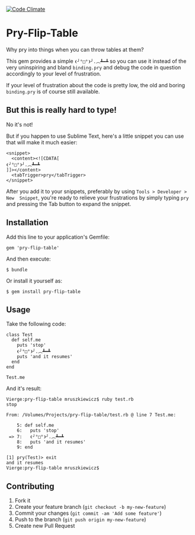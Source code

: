 [![Code Climate](https://codeclimate.com/github/marcinruszkiewicz/pry-flip-table/badges/gpa.svg)](https://codeclimate.com/github/marcinruszkiewicz/pry-flip-table)

# Pry-Flip-Table

Why pry into things when you can throw tables at them? 

This gem provides a simple `❨╯°□°❩╯.︵┻━┻` so you can use it instead 
of the very uninspiring and bland `binding.pry` and debug the code 
in question accordingly to your level of frustration.

If your level of frustration about the code is pretty low, the old and boring
`binding.pry` is of course still available.

## But this is really hard to type!

No it's not!

But if you happen to use Sublime Text, here's a little snippet you can use 
that will make it much easier:

```
<snippet>
  <content><![CDATA[
❨╯°□°❩╯.︵┻━┻
]]></content>
  <tabTrigger>pry</tabTrigger>
</snippet>
```

After you add it to your snippets, preferably by using `Tools > Developer > New 
Snippet`, you're ready to relieve your frustrations by simply typing `pry` and 
pressing the Tab button to expand the snippet.

## Installation

Add this line to your application's Gemfile:

    gem 'pry-flip-table'

And then execute:

    $ bundle

Or install it yourself as:

    $ gem install pry-flip-table

## Usage

Take the following code:

```
class Test
  def self.me
    puts 'stop'
    ❨╯°□°❩╯.︵┻━┻
    puts 'and it resumes'
  end
end

Test.me
```

And it's result:

```
Vierge:pry-flip-table mruszkiewicz$ ruby test.rb 
stop

From: /Volumes/Projects/pry-flip-table/test.rb @ line 7 Test.me:

    5: def self.me
    6:   puts 'stop'
 => 7:   ❨╯°□°❩╯.︵┻━┻
    8:   puts 'and it resumes'
    9: end

[1] pry(Test)> exit
and it resumes
Vierge:pry-flip-table mruszkiewicz$
```

## Contributing

1. Fork it
2. Create your feature branch (`git checkout -b my-new-feature`)
3. Commit your changes (`git commit -am 'Add some feature'`)
4. Push to the branch (`git push origin my-new-feature`)
5. Create new Pull Request